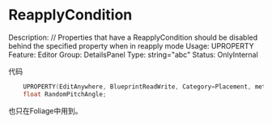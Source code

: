 # ReapplyCondition

Description: // Properties that have a ReapplyCondition should be disabled behind the specified property when in reapply mode
Usage: UPROPERTY
Feature: Editor
Group: DetailsPanel
Type: string="abc"
Status: OnlyInternal

代码

```cpp
	UPROPERTY(EditAnywhere, BlueprintReadWrite, Category=Placement, meta=(UIMin = 0, ClampMin = 0, UIMax = 359, ClampMax = 359, ReapplyCondition="ReapplyRandomPitchAngle"))
	float RandomPitchAngle;
```

也只在Foliage中用到。